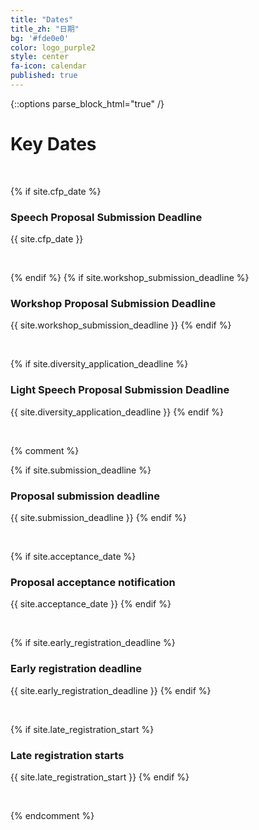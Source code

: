 ```yaml
---
title: "Dates"
title_zh: "日期"
bg: '#fde0e0'
color: logo_purple2
style: center
fa-icon: calendar
published: true
---
```



{::options parse_block_html="true" /}

<div class="lang-en">


# Key Dates


<br>

{% if site.cfp_date %}
### Speech Proposal Submission Deadline
{{ site.cfp_date }}

<br>

{% endif %}
{% if site.workshop_submission_deadline %}
### Workshop Proposal Submission Deadline
{{ site.workshop_submission_deadline }}
{% endif %}

<br>

{% if site.diversity_application_deadline %}
### Light Speech Proposal Submission Deadline
{{ site.diversity_application_deadline }}
{% endif %}

<br>

</div>


<div class="lang-zh" style="display: none;">



# 重要日期


<br>

{% if site.cfp_date_zh %}
### 演讲提案提交截止日期
{{ site.cfp_date_zh }}

<br>

{% endif %}
{% if site.workshop_submission_deadline_zh %}
### 研讨会提案提交截止日期
{{ site.workshop_submission_deadline_zh }}
{% endif %}

<br>

{% if site.diversity_application_deadline_zh %}
### 闪电演讲提案提交截止日期
{{ site.diversity_application_deadline_zh }}
{% endif %}

<br>



</div>



{% comment %}

{% if site.submission_deadline %}
### Proposal submission deadline
{{ site.submission_deadline }}
{% endif %}

<br>

{% if site.acceptance_date %}
### Proposal acceptance notification
{{ site.acceptance_date }}
{% endif %}

<br>

{% if site.early_registration_deadline %}
### Early registration deadline
{{ site.early_registration_deadline }}
{% endif %}

<br>

{% if site.late_registration_start %}
### Late registration starts
{{ site.late_registration_start }}
{% endif %}

<br>

{% endcomment %}